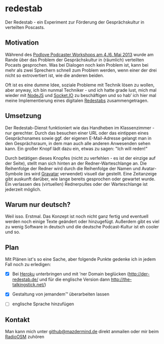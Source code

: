 redestab
========

Der Redestab - ein Experiment zur Förderung der Gesprächskultur in verteilten Poscasts.


Motivation
----------

Während des [Podlove Podcaster Workshops am 4./6. Mai 2013](http://metaebene.me/blog/2013/03/15/podlove-podcaster-workshop/) wurde am Rande über das Problem der Gesprächskultur in (räumlich) verteilten Pocasts gesprochen. Was bei Dialogen noch kein Problem ist, kann bei mehr als zwei Sprechern schnell zum Problem werden, wenn einer der drei nicht so extrovertiert ist, wie die anderen beiden.

Oft ist es eine dumme Idee, soziale Probleme mit Technik lösen zu wollen, aber anyway, ich bin nunmal Techniker - und ich hatte grade lust, mich mal wieder mit [NodeJS](http://nodejs.org/) und [Socket.IO](http://socket.io/) zu beschäftigen und so hab’ ich hier mal meine Implementierung eines digitalen [Redestabs](http://de.wikipedia.org/wiki/Redestab) zusammengetragen.


Umsetzung
---------

Der Redestab-Dienst funktioniert wie das Handheben im Klassenzimmer - nur gerechter. Durch das besuchen einer URL oder das eintippen eines Gesprächsnames sowie ggf. der eigenen E-Mail-Adresse gelangt man in den Gesprächsraum, in dem man auch alle anderen Anwesenden sehen kann. Ein großer Knopf lädt dazu ein, etwas zu sagen: "Ich will reden!"

Durch betätigen dieses Knopfes (nicht zu verfehlen - es ist der einzige auf der Seite), stellt man sich hinten an der Redner-Warteschlange an. Die Reihenfolge der Redner wird durch die Reihenfolge der Namen und Avatar-Symbole (es wird [Gravatar](http://de.gravatar.com/) verwendet) visuell dar gestellt. Eine Zeitanzeige gibt auskunft darüber, wie lange bereits gesprochen oder gewartet wurde. Ein verlassen des (virtuellen) Rednerpultes oder der Warteschlange ist jederzeit möglich.


Warum nur deutsch?
------------------
Weil isso. Erstmal. Das Konzept ist noch nicht ganz fertig und eventuell werden noch einige Texte geändert oder hinzugefügt. Außerdem gibt es viel zu wenig Software in deutsch und die deutsche Podcast-Kultur ist eh cooler und so.


Plan
----
Mit Plänen ist's so eine Sache, aber folgende Punkte gedenke ich in jedem Fall noch zu erledigen:
 - [x] Bei [Heroku](https://www.heroku.com/) unterbringen und mit ’ner Domain beglücken (http://der-redestab.de/ und für die englische Version dann http://the-talkingstick.net/)
 - [x] Gestaltung von jemandem™ überarbeiten lassen
 - [ ] englische Sprache hinzufügen


Kontakt
-------
Man kann mich unter github@mazdermind.de direkt anmailen oder mir beim [RadioOSM](http://podcast.openstreetmap.de) zuhören
